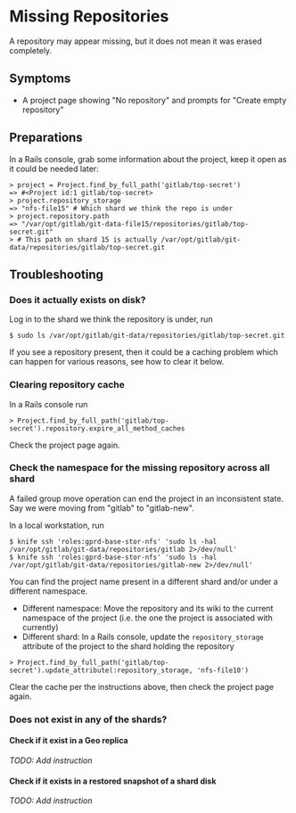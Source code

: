 # Missing Repositories

A repository may appear missing, but it does not mean it was erased completely.

## Symptoms

* A project page showing "No repository" and prompts for "Create empty repository"

## Preparations

In a Rails console, grab some information about the project, keep it open as it could be needed later:

```
> project = Project.find_by_full_path('gitlab/top-secret')
=> #<Project id:1 gitlab/top-secret>
> project.repository_storage
=> "nfs-file15" # Which shard we think the repo is under
> project.repository.path
=> "/var/opt/gitlab/git-data-file15/repositories/gitlab/top-secret.git"
> # This path on shard 15 is actually /var/opt/gitlab/git-data/repositories/gitlab/top-secret.git
```

## Troubleshooting

### Does it actually exists on disk?

Log in to the shard we think the repository is under, run

```
$ sudo ls /var/opt/gitlab/git-data/repositories/gitlab/top-secret.git
```

If you see a repository present, then it could be a caching problem which can happen for various reasons, see how to clear it below.


### Clearing repository cache

In a Rails console run

```
> Project.find_by_full_path('gitlab/top-secret').repository.expire_all_method_caches
```

Check the project page again.

### Check the namespace for the missing repository across all shard

A failed group move operation can end the project in an inconsistent state. Say we were moving from "gitlab" to "gitlab-new".

In a local workstation, run

```
$ knife ssh 'roles:gprd-base-stor-nfs' 'sudo ls -hal /var/opt/gitlab/git-data/repositories/gitlab 2>/dev/null'
$ knife ssh 'roles:gprd-base-stor-nfs' 'sudo ls -hal /var/opt/gitlab/git-data/repositories/gitlab-new 2>/dev/null'
```

You can find the project name present in a different shard and/or under a different namespace.

* Different namespace: Move the repository and its wiki to the current namespace of the project (i.e. the one the project is associated with currently)
* Different shard: In a Rails console, update the `repository_storage` attribute of the project to the shard holding the repository
```
> Project.find_by_full_path('gitlab/top-secret').update_attribute(:repository_storage, 'nfs-file10')
```

Clear the cache per the instructions above, then check the project page again.

### Does not exist in any of the shards?

#### Check if it exist in a Geo replica

_TODO: Add instruction_

#### Check if it exists in a restored snapshot of a shard disk

_TODO: Add instruction_
